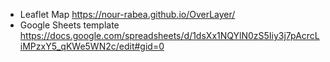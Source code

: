 - Leaflet Map https://nour-rabea.github.io/OverLayer/
- Google Sheets template https://docs.google.com/spreadsheets/d/1dsXx1NQYlN0zS5Iiy3j7pAcrcLiMPzxY5_qKWe5WN2c/edit#gid=0
